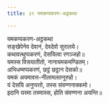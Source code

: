 ```yaml
---
title: ३९ यमकप्पकरण-अट्ठकथा

---
```

यमकप्पकरण-अट्ठकथा  
सङ्खेपेनेव देवानं, देवदेवो सुरालये।  
कथावत्थुप्पकरणं, देसयित्वा रणञ्जहो॥  
यमस्स विसयातीतो, नानायमकमण्डितम्।  
अभिधम्मप्पकरणं, छट्ठं छट्ठान देसको॥  
यमकं अयमावत्त-नीलामलतनूरुहो।  
यं देसयि अनुप्पत्तो, तस्स संवण्णनाक्कमो।  
इदानि यस्मा तस्मास्स, होति संवण्णना अयन्ति॥  